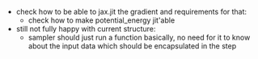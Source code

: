 - check how to be able to jax.jit the gradient and requirements for that:
  - check how to make potential_energy jit'able
- still not fully happy with current structure:
  - sampler should just run a function basically, no need for it to know about the input data which should be encapsulated in the step